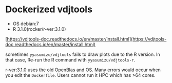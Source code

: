 # Dockerized vdjtools

- OS debian:7
- R 3.1.0(rocker/r-ver:3.1.0)

[https://vdjtools-doc.readthedocs.io/en/master/install.html](https://vdjtools-doc.readthedocs.io/en/master/install.html)

sometimes `yyasumizu/vdjtools` fails to draw plots due to the R version. In that case, Re-run the R command with `yyasumizu/vdjtools-r`.

r-ver:3.1.0 uses the old OpenBlas and OS. Many errors would occur when you edit the `Dockerfile`. Users cannot run it HPC which has >64 cores.